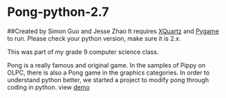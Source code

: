 # Pong-python-2.7
##Created by Simon Guo and Jesse Zhao
It requires [XQuartz](http://www.xquartz.org/) and [Pygame](http://pygame.org/hifi.html) to run.
Please check your python version, make sure it is 2.x.

This was part of my grade 9 computer science class.

Pong is a really famous and original game. In the samples of Pippy on OLPC, there is also a Pong game in the graphics categories. In order to understand python better, we started a project to modify pong through coding in python.
view [demo](https://drive.google.com/open?id=0B_MW2YLgRt45NnlPaFd6MFRBaGs)
